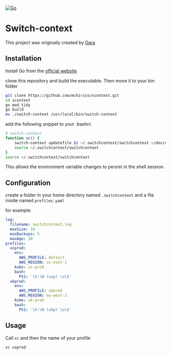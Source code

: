 [![Go](https://github.com/mchirico/switch-context/actions/workflows/go.yml/badge.svg?branch=main)](https://github.com/mchirico/switch-context/actions/workflows/go.yml)
# Switch-context

This project was originally created by [Dara]( https://github.com/DaraDadachanji)

## Installation

Install Go from the [official website](https://go.dev/)

clone this repository and build the executable. Then move it to your bin folder

```bash
git clone https://github.com/mchirico/scontext.git
cd scontext
go mod tidy
go build
mv ./switch-context /usr/local/bin/switch-context
```

add the following snippet to your .bashrc

```bash
# switch-context
function sc() {
    switch-context updatefile $1 ~/.switchcontext/switchcontext >/dev/null
    source ~/.switchcontext/switchcontext
}
source ~/.switchcontext/switchcontext
```

This allows the environment variable changes to persist in the shell session.

## Configuration

create a folder in your home directory named `.switchcontext`
and a file inside named `profiles.yaml`

for example:

```yaml
log:
  filename: switchcontext.log
  maxSize: 10
  maxBackups: 5
  maxAge: 30
profiles:
  usprod:
    env:
      AWS_PROFILE: default
      AWS_REGION: us-east-1
    kube: us-prod
    bash:
      PS1: '\h:\W (usp) \u\$'
  ukprod:
    env:
      AWS_PROFILE: ukprod
      AWS_REGION: eu-west-2
    kube: uk-prod
    bash:
      PS1: '\h:\W (ukp) \u\$'
```

## Usage

Call `sc` and then the name of your profile

`sc usprod`
